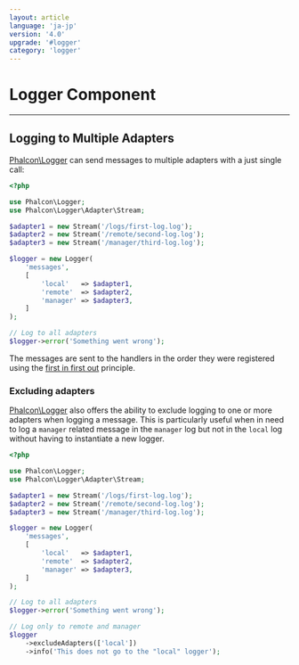 ```yaml
---
layout: article
language: 'ja-jp'
version: '4.0'
upgrade: '#logger'
category: 'logger'
---
```

# Logger Component

* * *

## Logging to Multiple Adapters

[Phalcon\Logger](api/Phalcon_Logger) can send messages to multiple adapters with a just single call:

```php
<?php

use Phalcon\Logger;
use Phalcon\Logger\Adapter\Stream;

$adapter1 = new Stream('/logs/first-log.log');
$adapter2 = new Stream('/remote/second-log.log');
$adapter3 = new Stream('/manager/third-log.log');

$logger = new Logger(
    'messages',
    [
        'local'   => $adapter1,
        'remote'  => $adapter2,
        'manager' => $adapter3,
    ]
);

// Log to all adapters
$logger->error('Something went wrong');
```

The messages are sent to the handlers in the order they were registered using the [first in first out](https://en.wikipedia.org/wiki/FIFO_(computing_and_electronics)) principle.

### Excluding adapters

[Phalcon\Logger](api/Phalcon_Logger) also offers the ability to exclude logging to one or more adapters when logging a message. This is particularly useful when in need to log a `manager` related message in the `manager` log but not in the `local` log without having to instantiate a new logger.

```php
<?php

use Phalcon\Logger;
use Phalcon\Logger\Adapter\Stream;

$adapter1 = new Stream('/logs/first-log.log');
$adapter2 = new Stream('/remote/second-log.log');
$adapter3 = new Stream('/manager/third-log.log');

$logger = new Logger(
    'messages',
    [
        'local'   => $adapter1,
        'remote'  => $adapter2,
        'manager' => $adapter3,
    ]
);

// Log to all adapters
$logger->error('Something went wrong');

// Log only to remote and manager
$logger
    ->excludeAdapters(['local'])
    ->info('This does not go to the "local" logger');
```